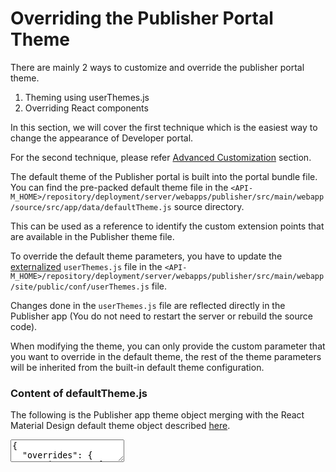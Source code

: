 # Overriding the Publisher Portal Theme

There are mainly 2 ways to customize and override the publisher portal theme. 

1. Theming using userThemes.js
2. Overriding React components

In this section, we will cover the first technique which is the easiest way to change the appearance of Developer portal.

For the second technique, please refer [Advanced Customization]({{base_path}}/develop/customizations/advanced-ui-customization/) section.

The default theme of the Publisher portal is built into the portal bundle file. You can find the pre-packed default theme file in the `<API-M_HOME>/repository/deployment/server/webapps/publisher/src/main/webapp/source/src/app/data/defaultTheme.js` source directory.

This can be used as a reference to identify the custom extension points that are available in the Publisher theme file.

To override the default theme parameters, you have to update the [externalized](https://webpack.js.org/configuration/externals/) `userThemes.js` file in the `<API-M_HOME>/repository/deployment/server/webapps/publisher/src/main/webapp/site/public/conf/userThemes.js` file.

Changes done in the `userThemes.js` file are reflected directly in the Publisher app (You do not need to restart the server or rebuild the source code).

When modifying the theme, you can only provide the custom parameter that you want to override in the default theme, the rest of the theme parameters will be inherited from the built-in default theme configuration. 

### Content of defaultTheme.js

The following is the Publisher app theme object merging with the React Material Design default theme object described [here](https://material-ui.com/customization/default-theme/#default-theme).


<div>
<div class="jsonTreeOutput"></div>
<textarea class="jsonTreeInput">
{
  "overrides": {
    "MuiDrawer": {
      "paper": {
        "backgroundColor": "#18202c"
      }
    },
    "MuiButton": {
      "label": {
        "textTransform": "none"
      },
      "contained": {
        "boxShadow": "none",
        "&:active": {
          "boxShadow": "none"
        }
      }
    },
    "MuiIconButton": {
      "root": {
        "padding": 8
      }
    },
    "MuiTooltip": {
      "tooltip": {
        "borderRadius": 4
      }
    },
    "MuiDivider": {
      "root": {
        "backgroundColor": "#404854"
      }
    },
    "MuiListItemIcon": {
      "root": {
        "color": "inherit",
        "marginRight": 0,
        "& svg": {
          "fontSize": 20
        }
      }
    },
    "MuiAvatar": {
      "root": {
        "width": 32,
        "height": 32
      }
    }
  },
  "palette": {
    "primary": {
      "main": "#15b8cf"
    },
    "secondary": {
      "light": "#0066ff",
      "main": "#a2ecf5",
      "contrastText": "#ffcc00"
    },
    "background": {
      "default": "#f6f6f6",
      "paper": "#ffffff",
      "appBar": "#1d344f",
      "appBarSelected": "#1d344f",
      "leftMenu": "#1a1f2f",
      "leftMenuActive": "#254061",
      "drawer": "#1a1f2f",
      "activeMenuItem": "#254061"
    }
  },
  "typography": {
    "fontFamily": "\"Open Sans\", \"Helvetica\", \"Arial\", sans-serif",
    "fontSize": 12,
    "subtitle2": {
      "fontWeight": 600,
      "fontSize": "0.875rem"
    },
    "h4": {
      "fontSize": "1.3rem"
    }
  },
  "zIndex": {
    "apiCreateMenu": 1250,
    "operationDeleteUndo": 1600,
    "overviewArrow": 1,
    "goToSearch": 2
  },
  "custom": {
    "wrapperBackground": "#f9f9f9",
    "starColor": "#f2c73a",
    "disableColor": "#D3D3D3",
    "leftMenuWidth": 210,
    "contentAreaWidth": 1240,
    "drawerWidth": 250,
    "logo": "/site/public/images/logo.svg",
    "logoHeight": 40,
    "logoWidth": 222,
    "defaultApiView": "grid",
    "showApiHelp": false,
    "leftMenu": "icon left",
    "leftMenuIconSize": 24,
    "leftMenuIconMainSize": 52,
    "leftMenuTextStyle": "capitalize",
    "resourceChipColors": {
      "get": "#61affe",
      "post": "#49cc90",
      "put": "#fca130",
      "delete": "#f93e3e",
      "options": "#0d5aa7",
      "patch": "#50e3c2",
      "head": "#9012fe",
      "trace": "#785446",
      "disabled": "#ebebeb"
    },
    "operationChipColor": {
      "query": "#b3e6fe",
      "mutation": "#c1dea0",
      "subscription": "#ffcc80"
    },
    "overviewStepper": {
      "backgrounds": {
        "completed": "#eeeeee",
        "active": "#fff",
        "inactive": "#e0e0e0"
      },
      "iconSize": 32
    },
    "thumbnail": {
      "backgrounds": [
        {
          "prime": 2406206207,
          "sub": 1338177791
        },
        {
          "prime": 4101969663,
          "sub": 3453762047
        },
        {
          "prime": 4097980159,
          "sub": 4274063359
        },
        {
          "prime": 563540991,
          "sub": 2934571263
        },
        {
          "prime": 4288086271,
          "sub": 4293606655
        },
        {
          "prime": 4288086271,
          "sub": 4267123455
        }
      ],
      "document": {
        "icon": "library_books",
        "backgrounds": {
          "prime": 3489136639,
          "sub": 3808425983
        }
      }
    },
    "adminRole": "admin",
    "commentsLimit": 5,
    "maxCommentLength": 1300,
    "productSampleProgess": {
      "backgroundMain": "#15b8cf",
      "backgroundChip": "#5aebf9"
    },
    "warningColor": "#ffc439",
    "title": {
      "prefix": "[Devportal]",
      "sufix": "- WSO2 APIM"
    }
  }
}
</textarea>
</div>
